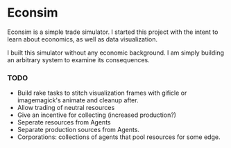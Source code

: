 # Econsim
Econsim is a simple trade simulator. I started this project with the
intent to learn about economics, as well as data visualization.

I built this simulator without any economic background. I am simply
building an arbitrary system to examine its consequences.

### TODO
* Build rake tasks to stitch visualization frames with gificle or imagemagick's animate and cleanup after.
* Allow trading of neutral resources
* Give an incentive for collecting (increased production?)
* Seperate resources from Agents
* Separate production sources from Agents.
* Corporations: collections of agents that pool resources for some edge.


